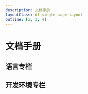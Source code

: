 ```yaml
---
description: 文档手册
layoutClass: df-single-page-layout
outline: [2, 3, 4]
---
```


<script setup>
import DfCourse from './components/df-course/DfCourse.vue'

import { LANGUAGE_DATA, ENGINEERING_DATA } from './components/df-course/df-course-data.ts'
</script>

# 文档手册

## 语言专栏

<ClientOnly>
  <DfCourse v-bind:data="LANGUAGE_DATA" />
</ClientOnly>

## 开发环境专栏

<ClientOnly>
  <DfCourse v-bind:data="ENGINEERING_DATA" />
</ClientOnly>